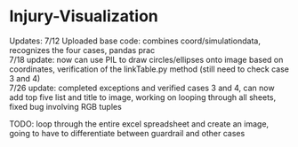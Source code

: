 # Injury-Visualization
Updates:
7/12 Uploaded base code: combines coord/simulationdata, recognizes the four cases, pandas prac <br />
7/18 update: now can use PIL to draw circles/ellipses onto image based on coordinates, verification of the linkTable.py method (still need to check case 3 and 4) <br />
7/26 update: completed exceptions and verified cases 3 and 4, can now add top five list and title to image, working on looping through all sheets, fixed bug involving RGB tuples <br />

TODO: loop through the entire excel spreadsheet and create an image, going to have to differentiate between guardrail and other cases <br />
